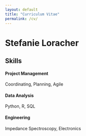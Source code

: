 ```yaml
---
layout: default
title: "Curriculum Vitae"
permalink: /cv/
---
```


# Stefanie Loracher

## Skills

<div class="skills-grid">
  <div class="skill-panel" data-aos="fade-up" data-aos-delay="100">
    <h4>Project Management</h4>
    <p>Coordinating, Planning, Agile</p>
  </div>
  <div class="skill-panel" data-aos="fade-up" data-aos-delay="200">
    <h4>Data Analysis</h4>
    <p>Python, R, SQL</p>
  </div>
  <div class="skill-panel" data-aos="fade-up" data-aos-delay="300">
    <h4>Engineering</h4>
    <p>Impedance Spectroscopy, Electronics</p>
  </div>
</div>
